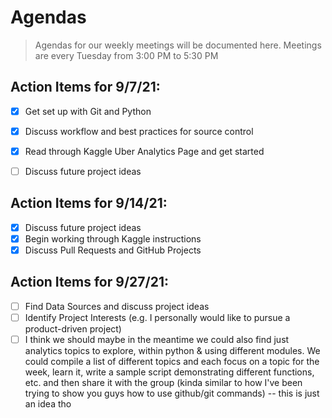 # Agendas
> Agendas for our weekly meetings will be documented here. 
> Meetings are every Tuesday from 3:00 PM to 5:30 PM


## Action Items for 9/7/21:
- [x] Get set up with Git and Python
- [x] Discuss workflow and best practices for source control
- [x] Read through Kaggle Uber Analytics Page and get started
- [ ] Discuss future project ideas


## Action Items for 9/14/21:
- [x] Discuss future project ideas
- [x] Begin working through Kaggle instructions
- [x] Discuss Pull Requests and GitHub Projects

## Action Items for 9/27/21:
- [ ] Find Data Sources and discuss project ideas
- [ ] Identify Project Interests (e.g. I personally would like to pursue a product-driven project)
- [ ] I think we should maybe in the meantime we could also find just analytics topics to explore, within python & using different modules. We could compile a list of different topics and each focus on a topic for the week, learn it, write a sample script demonstrating different functions, etc. and then share it with the group (kinda similar to how I've been trying to show you guys how to use github/git commands) -- this is just an idea tho